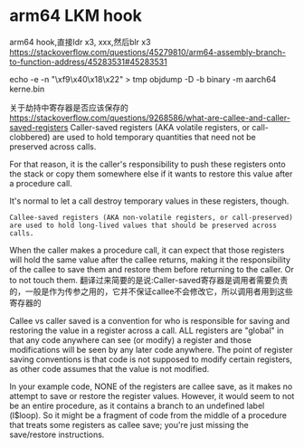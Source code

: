 # arm64 LKM hook
arm64 hook,直接ldr x3, xxx,然后blr x3
https://stackoverflow.com/questions/45279810/arm64-assembly-branch-to-function-address/45283531#45283531

echo -e -n "\xf9\x40\x18\x22" > tmp
objdump -D -b binary -m aarch64 kerne.bin

关于劫持中寄存器是否应该保存的
https://stackoverflow.com/questions/9268586/what-are-callee-and-caller-saved-registers
    Caller-saved registers (AKA volatile registers, or call-clobbered) are used to hold temporary quantities that need not be preserved across calls.

For that reason, it is the caller's responsibility to push these registers onto the stack or copy them somewhere else if it wants to restore this value after a procedure call.

It's normal to let a call destroy temporary values in these registers, though.

    Callee-saved registers (AKA non-volatile registers, or call-preserved) are used to hold long-lived values that should be preserved across calls.

When the caller makes a procedure call, it can expect that those registers will hold the same value after the callee returns, making it the responsibility of the callee to save them and restore them before returning to the caller. Or to not touch them.
翻译过来简要的是说:Caller-saved寄存器是调用者需要负责的，一般是作为传参之用的，它并不保证callee不会修改它，所以调用者用到这些寄存器的



Callee vs caller saved is a convention for who is responsible for saving and restoring the value in a register across a call. ALL registers are "global" in that any code anywhere can see (or modify) a register and those modifications will be seen by any later code anywhere. The point of register saving conventions is that code is not supposed to modify certain registers, as other code assumes that the value is not modified.

In your example code, NONE of the registers are callee save, as it makes no attempt to save or restore the register values. However, it would seem to not be an entire procedure, as it contains a branch to an undefined label (l$loop). So it might be a fragment of code from the middle of a procedure that treats some registers as callee save; you're just missing the save/restore instructions.

